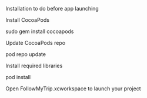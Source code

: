 Installation to do before app launching

Install CocoaPods

sudo gem install cocoapods

Update CocoaPods repo

pod repo update

Install required libraries

pod install

Open FollowMyTrip.xcworkspace to launch your project 
